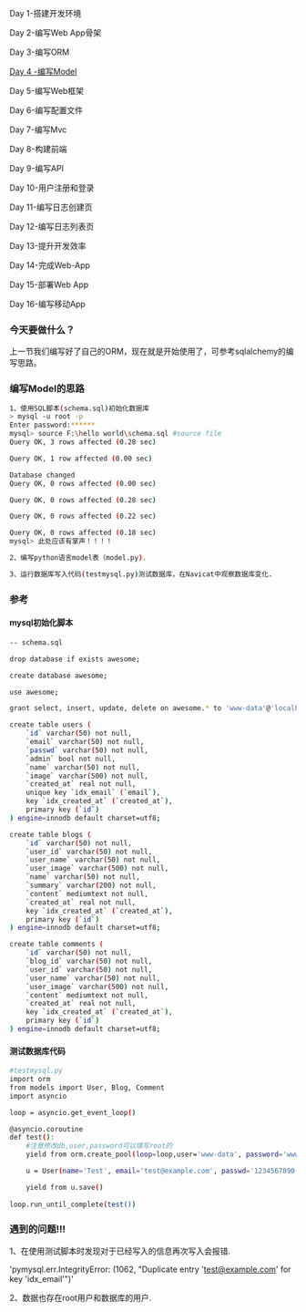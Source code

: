 Day 1-搭建开发环境

Day 2-编写Web App骨架

Day 3-编写ORM

<u>Day 4 -编写Model</u>

Day 5-编写Web框架

Day 6-编写配置文件

Day 7-编写Mvc

Day 8-构建前端

Day 9-编写API

Day 10-用户注册和登录

Day 11-编写日志创建页

Day 12-编写日志列表页

Day 13-提升开发效率

Day 14-完成Web-App

Day 15-部署Web App

Day 16-编写移动App



### 今天要做什么？

上一节我们编写好了自己的ORM，现在就是开始使用了，可参考sqlalchemy的编写思路。



### 编写Model的思路

```bash
1、使用SQL脚本(schema.sql)初始化数据库
> mysql -u root -p
Enter password:******
mysql> source F:\hello world\schema.sql #source file
Query OK, 3 rows affected (0.28 sec)

Query OK, 1 row affected (0.00 sec)

Database changed
Query OK, 0 rows affected (0.00 sec)

Query OK, 0 rows affected (0.28 sec)

Query OK, 0 rows affected (0.22 sec)

Query OK, 0 rows affected (0.18 sec)
mysql> 此处应该有掌声！！！！

2、编写python语言model表（model.py).

3、运行数据库写入代码(testmysql.py)测试数据库，在Navicat中观察数据库变化.
```


### 参考

#### mysql初始化脚本

```bash
-- schema.sql

drop database if exists awesome;

create database awesome;

use awesome;

grant select, insert, update, delete on awesome.* to 'www-data'@'localhost' identified by 'www-data';

create table users (
    `id` varchar(50) not null,
    `email` varchar(50) not null,
    `passwd` varchar(50) not null,
    `admin` bool not null,
    `name` varchar(50) not null,
    `image` varchar(500) not null,
    `created_at` real not null,
    unique key `idx_email` (`email`),
    key `idx_created_at` (`created_at`),
    primary key (`id`)
) engine=innodb default charset=utf8;

create table blogs (
    `id` varchar(50) not null,
    `user_id` varchar(50) not null,
    `user_name` varchar(50) not null,
    `user_image` varchar(500) not null,
    `name` varchar(50) not null,
    `summary` varchar(200) not null,
    `content` mediumtext not null,
    `created_at` real not null,
    key `idx_created_at` (`created_at`),
    primary key (`id`)
) engine=innodb default charset=utf8;

create table comments (
    `id` varchar(50) not null,
    `blog_id` varchar(50) not null,
    `user_id` varchar(50) not null,
    `user_name` varchar(50) not null,
    `user_image` varchar(500) not null,
    `content` mediumtext not null,
    `created_at` real not null,
    key `idx_created_at` (`created_at`),
    primary key (`id`)
) engine=innodb default charset=utf8;
```

#### 测试数据库代码

```bash
#testmysql.py
import orm
from models import User, Blog, Comment
import asyncio

loop = asyncio.get_event_loop()

@asyncio.coroutine
def test():
    #注意修改db,user,password可以填写root的
    yield from orm.create_pool(loop=loop,user='www-data', password='www-data', db='awesome')

    u = User(name='Test', email='test@example.com', passwd='1234567890', image='about:blank')

    yield from u.save()
    
loop.run_until_complete(test())
```



### 遇到的问题!!!

1、在使用测试脚本时发现对于已经写入的信息再次写入会报错.

'pymysql.err.IntegrityError: (1062, "Duplicate entry 'test@example.com' for key 'idx_email'")'

2、数据也存在root用户和数据库的用户.